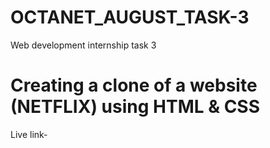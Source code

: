 # OCTANET_AUGUST_TASK-3

Web development internship task 3

# Creating a clone of a website (NETFLIX) using HTML & CSS
Live link- 
